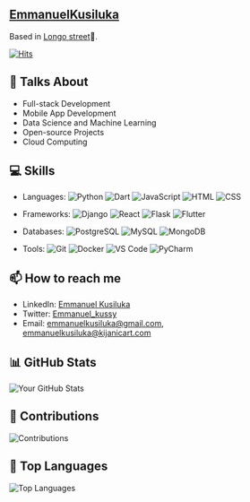 <!-- Your Name -->
## [EmmanuelKusiluka]([https://www.linkedin.com/in/emmanuel-kusiluka-aa3294209])

<!-- ![Coding](https://github.com/Emmanuelkusiluka/Emmanuel_kussy.github.io/blob/main/20230807_192807.jpg)

<!-- About Me -->
Based in [Longo street](https://www.google.com/maps/place/Longo+Street/@-6.8256116,39.2950284,17z/data=!3m1!4b1!4m6!3m5!1s0x185c4bc4b428bfab:0x6ca9d71d6eff796f!8m2!3d-6.8256116!4d39.2976033!16s%2Fg%2F11q2y0z3w_?entry=ttu)🥷.

[![Hits](https://hits.seeyoufarm.com/api/count/incr/badge.svg?url=https%3A%2F%2Fgithub.com%2FEmmanuelkusiluka&count_bg=%2379C83D&title_bg=%23555555&icon=redhat.svg&icon_color=%23C69B9B&title=Hits%2C+&edge_flat=false)](https://github.com/Emmanuelkusiluka)

<!-- My Interests -->
## 🚀 Talks About

- Full-stack Development
- Mobile App Development
- Data Science and Machine Learning
- Open-source Projects
- Cloud Computing

<!-- My Projects
## 🛠️ Projects

- [Kijanicart](https://kijanicart.com)


<!-- My Skills -->
## 💻 Skills

- Languages: ![Python](https://img.shields.io/badge/Python-3776AB?style=flat-square&logo=python&logoColor=white) ![Dart](https://img.shields.io/badge/Dart-0175C2?style=flat-square&logo=dart&logoColor=white) ![JavaScript](https://img.shields.io/badge/JavaScript-F7DF1E?style=flat-square&logo=javascript&logoColor=black) ![HTML](https://img.shields.io/badge/HTML-E34F26?style=flat-square&logo=html5&logoColor=white) ![CSS](https://img.shields.io/badge/CSS-1572B6?style=flat-square&logo=css3&logoColor=white)

- Frameworks: ![Django](https://img.shields.io/badge/Django-092E20?style=flat-square&logo=django&logoColor=white) ![React](https://img.shields.io/badge/React-61DAFB?style=flat-square&logo=react&logoColor=black) ![Flask](https://img.shields.io/badge/Flask-000000?style=flat-square&logo=flask&logoColor=white) ![Flutter](https://img.shields.io/badge/Flutter-02569B?style=flat-square&logo=flutter&logoColor=white)

- Databases: ![PostgreSQL](https://img.shields.io/badge/PostgreSQL-336791?style=flat-square&logo=postgresql&logoColor=white) ![MySQL](https://img.shields.io/badge/MySQL-4479A1?style=flat-square&logo=mysql&logoColor=white) ![MongoDB](https://img.shields.io/badge/MongoDB-47A248?style=flat-square&logo=mongodb&logoColor=white)

- Tools: ![Git](https://img.shields.io/badge/Git-F05032?style=flat-square&logo=git&logoColor=white) ![Docker](https://img.shields.io/badge/Docker-2496ED?style=flat-square&logo=docker&logoColor=white) ![VS Code](https://img.shields.io/badge/VS_Code-007ACC?style=flat-square&logo=visual-studio-code&logoColor=white) ![PyCharm](https://img.shields.io/badge/PyCharm-000000?style=flat-square&logo=pycharm&logoColor=white)




<!-- Let's Connect -->
## 📫 How to reach me

- LinkedIn: [Emmanuel Kusiluka](https://www.linkedin.com/in/emmanuel-kusiluka-aa3294209)
- Twitter: [Emmanuel_kussy](https://twitter.com/Emmanuel_kussy?t=Q28gaud_VNrGJByz-35gYg&s=09)
- Email: emmanuelkusiluka@gmail.com, emmanuelkusiluka@kijanicart.com

<!-- GitHub Stats -->
## 📊 GitHub Stats

![Your GitHub Stats](https://github-readme-stats.vercel.app/api?username=EmmanuelKusiluka&show_icons=true&theme=radical)


## 🚀 Contributions

![Contributions](https://github-readme-streak-stats.herokuapp.com/?user=EmmanuelKusiluka&theme=highcontrast)

<!-- Top Languages -->
## 🌟 Top Languages

![Top Languages](https://github-readme-stats.vercel.app/api/top-langs/?username=EmmanuelKusiluka&layout=compact&theme=radical)

<!-- Contributions
## 🤝 Contributions

If you find my work helpful, consider contributing or starring some of my repositories. Contributions are always welcome!

<!-- Thanks for visiting 
# Thanks for visiting my profile! Feel free to explore my projects and reach out if you'd like to collaborate on something exciting. 😄




<!--
**Emmanuelkusiluka/EmmanuelKusiluka** is a ✨ _special_ ✨ repository because its `README.md` (this file) appears on your GitHub profile.

Here are some ideas to get you started:

- 🔭 I’m currently working on ...
- 🌱 I’m currently learning ...
- 👯 I’m looking to collaborate on ...
- 🤔 I’m looking for help with ...
- 💬 Ask me about ...
- 📫 How to reach me: ...
- 😄 Pronouns: ...
- ⚡ Fun fact: ...
-->
